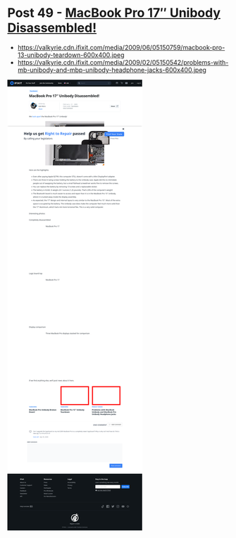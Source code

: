 # Post 49 - [MacBook Pro 17&#8243; Unibody Disassembled!](https://www.ifixit.com/News/49/macbook-pro-17-unibody-disassembled)

- https://valkyrie.cdn.ifixit.com/media/2009/06/05150759/macbook-pro-13-unibody-teardown-600x400.jpeg
- https://valkyrie.cdn.ifixit.com/media/2009/02/05150542/problems-with-mb-unibody-and-mbp-unibody-headphone-jacks-600x400.jpeg

![screencap](screenshots/131398a3-75a7-48a8-8791-56d32d50cabc.png)
